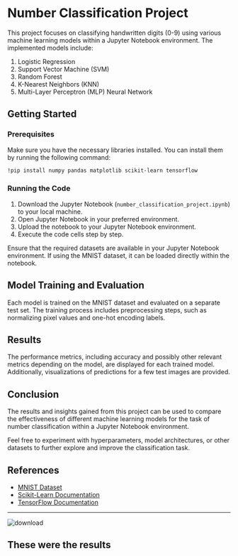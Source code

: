 # Number Classification Project

This project focuses on classifying handwritten digits (0-9) using various machine learning models within a Jupyter Notebook environment. The implemented models include:

1. Logistic Regression
2. Support Vector Machine (SVM)
3. Random Forest
4. K-Nearest Neighbors (KNN)
5. Multi-Layer Perceptron (MLP) Neural Network

## Getting Started

### Prerequisites

Make sure you have the necessary libraries installed. You can install them by running the following command:

```bash
!pip install numpy pandas matplotlib scikit-learn tensorflow
```

### Running the Code

1. Download the Jupyter Notebook (`number_classification_project.ipynb`) to your local machine.
2. Open Jupyter Notebook in your preferred environment.
3. Upload the notebook to your Jupyter Notebook environment.
4. Execute the code cells step by step.

Ensure that the required datasets are available in your Jupyter Notebook environment. If using the MNIST dataset, it can be loaded directly within the notebook.

## Model Training and Evaluation

Each model is trained on the MNIST dataset and evaluated on a separate test set. The training process includes preprocessing steps, such as normalizing pixel values and one-hot encoding labels.

## Results

The performance metrics, including accuracy and possibly other relevant metrics depending on the model, are displayed for each trained model. Additionally, visualizations of predictions for a few test images are provided.

## Conclusion

The results and insights gained from this project can be used to compare the effectiveness of different machine learning models for the task of number classification within a Jupyter Notebook environment.

Feel free to experiment with hyperparameters, model architectures, or other datasets to further explore and improve the classification task.

## References

- [MNIST Dataset](http://yann.lecun.com/exdb/mnist/)
- [Scikit-Learn Documentation](https://scikit-learn.org/stable/documentation.html)
- [TensorFlow Documentation](https://www.tensorflow.org/guide)

---
![download](https://github.com/kishore-FDI/NumberClassification/assets/147427164/3e5885e3-1fcc-468f-a534-cca60a49af14)

**These were the results**
---
